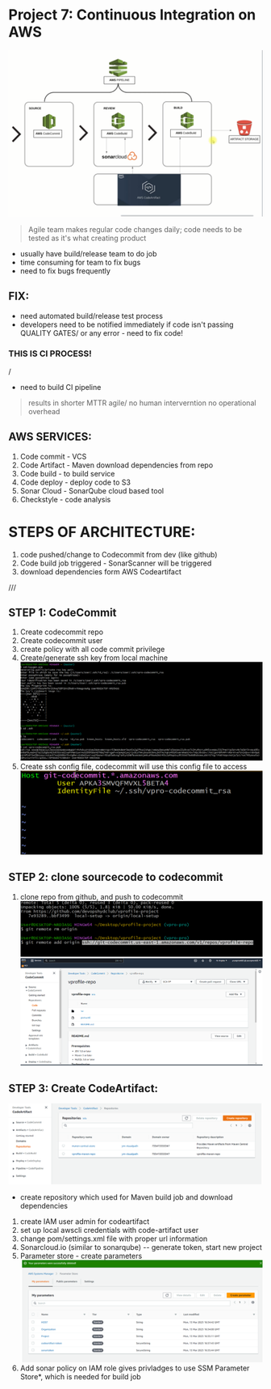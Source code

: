 # Project 7: Continuous Integration on AWS
![img](arch.PNG)
> Agile team makes regular code changes daily; code needs to be tested as it's what creating product
- usually have build/release team to do job
- time consuming for team to fix bugs
- need to fix bugs frequently

## FIX:
- need automated build/release test process
- developers need to be notified immediately if code isn't passing QUALITY GATES/ or any error - need to fix code!
### THIS IS CI PROCESS!
/
- need to build CI pipeline 
> results in shorter MTTR
> agile/ no human interverntion
> no operational overhead


## AWS SERVICES:
1) Code commit - VCS
2) Code Artifact - Maven download dependencies from repo
3) Code build - to build service
4) Code deploy - deploy code to S3
5) Sonar Cloud - SonarQube cloud based tool
6) Checkstyle - code analysis

# STEPS OF ARCHITECTURE:
1) code pushed/change to Codecommit from dev (like github)
2) Code build job triggered - SonarScanner will be triggered
3) download dependencies form AWS Codeartifact

///

## STEP 1: CodeCommit
1) Create codecommit repo
2) Create codecommit user 
3) create policy with all code commit privilege
4) Create/generate ssh key from local machine
![img](img/ssh_key.PNG)
5) Create ssh config file, codecommit will use this config file to access 
![img](img/config.PNG)

## STEP 2: clone sourcecode to codecommit
1) clone repo from github, and push to codecommit
![img](img/remote_change.PNG)
![img](img/sc.PNG)

## STEP 3: Create CodeArtifact:
![img](img/ca-repo.PNG)
- create repository which used for Maven build job and download dependencies
1) create IAM user admin for codeartifact
2) set up local awscli credentials with code-artifact user
3) change pom/settings.xml file with proper url information
4) Sonarcloud.io (similar to sonarqube) -- generate token, start new project
5) Parameter store - create parameters
![img](img/parameters.PNG)
6) Add sonar policy on IAM role gives privladges to use SSM Parameter Store*, which is needed for build job